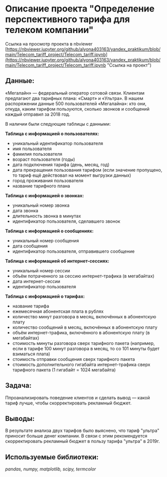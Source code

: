 # Описание проекта "Определение перспективного тарифа для телеком компании"

Ссылка на просмотр  проекта в nbviewer [https://nbviewer.jupyter.org/github/alyona403163/yandex_praktikum/blob/main/Telecom_tariff_project/Telecom_tariff.ipynb](https://nbviewer.jupyter.org/github/alyona403163/yandex_praktikum/blob/main/Telecom_tariff_project/Telecom_tariff.ipynb "Ссылка на проект")
## Данные:

«Мегалайн» — федеральный оператор сотовой связи. Клиентам предлагают два тарифных плана: «Смарт» и «Ультра». В нашем распоряжении данные 500 пользователей «Мегалайна»: кто они, откуда, каким тарифом пользуются, сколько звонков и сообщений каждый отправил за 2018 год.

В наличии были следующие таблицы с данными:

**Таблица с информацией о пользователях:**

* уникальный идентификатор пользователя
* имя пользователя
* фамилия пользователя
* возраст пользователя (годы)
* дата подключения тарифа (день, месяц, год)
* дата прекращения пользования тарифом (если значение пропущено, то тариф ещё действовал на момент выгрузки данных)
* город проживания пользователя
* название тарифного плана

**Таблица с информацией о звонках:**

* уникальный номер звонка
* дата звонка
* длительность звонка в минутах
* идентификатор пользователя, сделавшего звонок

**Таблица с информацией о сообщениях:**

* уникальный номер сообщения
* дата сообщения
* идентификатор пользователя, отправившего сообщение

**Таблица с информацией об интернет-сессиях:**

* уникальный номер сессии
* объём потраченного за сессию интернет-трафика (в мегабайтах)
* дата интернет-сессии
* идентификатор пользователя

**Таблица с информацией о тарифах:**

* название тарифа
* ежемесячная абонентская плата в рублях
* количество минут разговора в месяц, включённых в абонентскую плату
* количество сообщений в месяц, включённых в абонентскую плату
* объём интернет-трафика, включённого в абонентскую плату (в мегабайтах)
* стоимость минуты разговора сверх тарифного пакета (например, если в тарифе 100 минут разговора в месяц, то со 101 минуты будет взиматься плата)
* стоимость отправки сообщения сверх тарифного пакета
* стоимость дополнительного гигабайта интернет-трафика сверх тарифного пакета (1 гигабайт = 1024 мегабайта)

## Задача:

Ппроанализировать поведение клиентов и сделать вывод — какой тариф лучше, чтобы скорректировать рекламный бюджет.

## Выводы:

В результате анализа двух тарифов было выяснено, что тариф "ультра" приносит больше денег компании. В связи с этим рекомендуется скорректировать рекламный бюджет в пользу тарифа "ультра" в 2019г.

## Используемые библиотеки: 

*pandas, numpy, matplotlib, scipy, termcolor*
